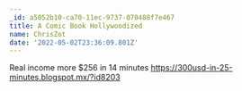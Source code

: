 ```yaml
---
_id: a5052b10-ca70-11ec-9737-070488f7e467
title: A Comic Book Hollywoodized
name: ChrisZot
date: '2022-05-02T23:36:09.801Z'
---
```

Real income more $256 in 14 minutes https://300usd-in-25-minutes.blogspot.mx/?id8203
